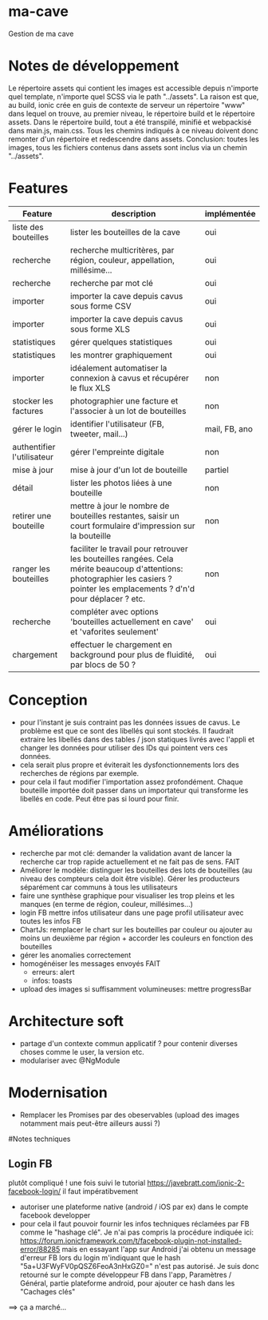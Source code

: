 # ma-cave
Gestion de ma cave

# Notes de développement
Le répertoire assets qui contient les images est accessible depuis n'importe quel template, n'importe quel SCSS via le path "../assets".
La raison est que, au build, ionic crée en guis de contexte de serveur un répertoire "www" dans lequel on trouve, au premier niveau, le répertoire build et le répertoire assets.
Dans le répertoire build, tout a été transpilé, minifié et webpackisé dans main.js, main.css. Tous les chemins indiqués à ce niveau doivent donc remonter d'un répertoire et redescendre dans assets.
Conclusion: toutes les images, tous les fichiers contenus dans assets sont inclus via un chemin "../assets".

# Features

| Feature | description | implémentée |
| ------- | ----------- | ----------- |
| liste des bouteilles | lister les bouteilles de la cave | oui |
| recherche | recherche multicritères, par région, couleur, appellation, millésime... | oui |
| recherche | recherche par mot clé | oui |
| importer | importer la cave depuis cavus sous forme CSV | oui |
| importer | importer la cave depuis cavus sous forme XLS | oui |
| statistiques | gérer quelques statistiques | oui |
| statistiques | les montrer graphiquement | oui |
| importer | idéalement automatiser la connexion à cavus et récupérer le flux XLS | non |
| stocker les factures | photographier une facture et l'associer à un lot de bouteilles | non |
| gérer le login | identifier l'utilisateur (FB, tweeter, mail...) | mail, FB, ano |
| authentifier l'utilisateur | gérer l'empreinte digitale | non |
| mise à jour| mise à jour d'un lot de bouteille | partiel |
| détail| lister les photos liées à une bouteille | non |
| retirer une bouteille | mettre à jour le nombre de bouteilles restantes, saisir un court formulaire d'impression sur la bouteille | non |
| ranger les bouteilles | faciliter le travail pour retrouver les bouteilles rangées. Cela mérite beaucoup d'attentions: photographier les casiers ? pointer les emplacements ? d'n'd pour déplacer ? etc. | non |
|recherche|compléter avec options 'bouteilles actuellement en cave' et 'vaforites seulement' | oui |
| chargement | effectuer le chargement en background pour plus de fluidité, par blocs de 50 ? | oui |


# Conception
- pour l'instant je suis contraint pas les données issues de cavus. Le problème est que ce sont des libellés qui sont stockés. Il faudrait extraire les libellés dans des tables / json statiques livrés avec l'appli et changer les données pour utiliser des IDs qui pointent vers ces données.
- cela serait plus propre et éviterait les dysfonctionnements lors des recherches de régions par exemple.
- pour cela il faut modifier l'importation assez profondément. Chaque bouteille importée doit passer dans un importateur qui transforme les libellés en code. Peut être pas si lourd pour finir.

# Améliorations
- recherche par mot clé: demander la validation avant de lancer la recherche car trop rapide actuellement et ne fait pas de sens. FAIT
- Améliorer le modèle: distinguer les bouteilles des lots de bouteilles (au niveau des compteurs cela doit être visible). Gérer les producteurs séparément car communs à tous les utilisateurs 
- faire une synthèse graphique pour visualiser les trop pleins et les manques (en terme de région, couleur, millésimes...)
- login FB mettre infos utilisateur dans une page profil utilisateur avec toutes les infos FB
- ChartJs: remplacer le chart sur les bouteilles par couleur ou ajouter au moins un deuxième par région + accorder les couleurs en fonction des bouteilles 
- gérer les anomalies correctement
- homogénéiser les messages envoyés FAIT
  - erreurs: alert
  - infos: toasts
- upload des images si suffisamment volumineuses: mettre progressBar

# Architecture soft
- partage d'un contexte commun applicatif ? pour contenir diverses choses comme le user, la version etc.
- modulariser avec @NgModule

# Modernisation
- Remplacer les Promises par des obeservables (upload des images notamment mais peut-être ailleurs aussi ?)

#Notes techniques
## Login FB
plutôt compliqué ! une fois suivi le tutorial https://javebratt.com/ionic-2-facebook-login/ il faut impératibvement
- autoriser une plateforme native (android / iOS par ex) dans le compte facebook developper
- pour cela il faut pouvoir fournir les infos techniques réclamées par FB comme le "hashage clé". Je n'ai pas compris la procédure indiquée ici: https://forum.ionicframework.com/t/facebook-plugin-not-installed-error/88285 mais en essayant l'app sur Android j'ai obtenu un message d'erreur FB lors du login m'indiquant que le hash "5a+U3FWyFV0pQSZ6FeoA3nHxGZ0=" n'est pas autorisé. Je suis donc retourné sur le compte développeur FB dans l'app, Paramètres / Général, partie plateforme android, pour ajouter ce hash dans les "Cachages clés"

==> ça a marché...
